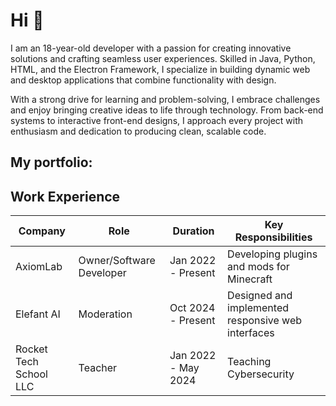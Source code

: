 # Hi :wave:
I am an 18-year-old developer with a passion for creating innovative solutions and crafting seamless user experiences. Skilled in Java, Python, HTML, and the Electron Framework, I specialize in building dynamic web and desktop applications that combine functionality with design.

With a strong drive for learning and problem-solving, I embrace challenges and enjoy bringing creative ideas to life through technology. From back-end systems to interactive front-end designs, I approach every project with enthusiasm and dedication to producing clean, scalable code.

## My portfolio:
## Work Experience

| **Company**         | **Role**                 | **Duration**        | **Key Responsibilities**                           |
|---------------------|--------------------------|---------------------|----------------------------------------------------|
| AxiomLab            | Owner/Software Developer | Jan 2022 - Present  | Developing plugins and mods for Minecraft |
| Elefant AI          | Moderation               | Oct 2024 - Present  | Designed and implemented responsive web interfaces |
| Rocket Tech School LLC           | Teacher     | Jan 2022 - May 2024 | Teaching Cybersecurity   |
